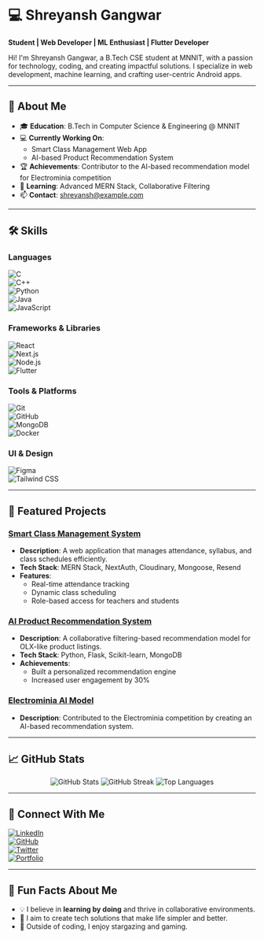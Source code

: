 # 💻 Shreyansh Gangwar

**Student | Web Developer | ML Enthusiast | Flutter Developer**

Hi! I'm Shreyansh Gangwar, a B.Tech CSE student at MNNIT, with a passion for technology, coding, and creating impactful solutions. I specialize in web development, machine learning, and crafting user-centric Android apps.

---

## 🌟 About Me

- 🎓 **Education**: B.Tech in Computer Science & Engineering @ MNNIT
- 💻 **Currently Working On**:  
  - Smart Class Management Web App  
  - AI-based Product Recommendation System  
- 🏆 **Achievements**: Contributor to the AI-based recommendation model for Electrominia competition  
- 🌱 **Learning**: Advanced MERN Stack, Collaborative Filtering  
- 📫 **Contact**: shreyansh@example.com  

---

## 🛠 Skills

### Languages
![C](https://img.shields.io/badge/-C-A8B9CC?logo=c&logoColor=white)  
![C++](https://img.shields.io/badge/-C++-00599C?logo=c%2B%2B&logoColor=white)  
![Python](https://img.shields.io/badge/-Python-3776AB?logo=python&logoColor=white)  
![Java](https://img.shields.io/badge/-Java-007396?logo=java&logoColor=white)  
![JavaScript](https://img.shields.io/badge/-JavaScript-F7DF1E?logo=javascript&logoColor=black)  

### Frameworks & Libraries
![React](https://img.shields.io/badge/-React-61DAFB?logo=react&logoColor=black)  
![Next.js](https://img.shields.io/badge/-Next.js-000000?logo=next.js&logoColor=white)  
![Node.js](https://img.shields.io/badge/-Node.js-339933?logo=node.js&logoColor=white)  
![Flutter](https://img.shields.io/badge/-Flutter-02569B?logo=flutter&logoColor=white)

### Tools & Platforms
![Git](https://img.shields.io/badge/-Git-F05032?logo=git&logoColor=white)  
![GitHub](https://img.shields.io/badge/-GitHub-181717?logo=github&logoColor=white)  
![MongoDB](https://img.shields.io/badge/-MongoDB-47A248?logo=mongodb&logoColor=white)  
![Docker](https://img.shields.io/badge/-Docker-2496ED?logo=docker&logoColor=white)

### UI & Design
![Figma](https://img.shields.io/badge/-Figma-F24E1E?logo=figma&logoColor=white)  
![Tailwind CSS](https://img.shields.io/badge/-TailwindCSS-06B6D4?logo=tailwindcss&logoColor=white)

---

## 📂 Featured Projects

### [Smart Class Management System](https://github.com/shreyanshgangwar1509/smart-class)
- **Description**: A web application that manages attendance, syllabus, and class schedules efficiently.
- **Tech Stack**: MERN Stack, NextAuth, Cloudinary, Mongoose, Resend
- **Features**:
  - Real-time attendance tracking
  - Dynamic class scheduling
  - Role-based access for teachers and students

### [AI Product Recommendation System](https://github.com/shreyanshgangwar1509/ai-recommendation)
- **Description**: A collaborative filtering-based recommendation model for OLX-like product listings.
- **Tech Stack**: Python, Flask, Scikit-learn, MongoDB
- **Achievements**:
  - Built a personalized recommendation engine
  - Increased user engagement by 30%

### [Electrominia AI Model](https://github.com/shreyanshgangwar1509/electrominia-ai)
- **Description**: Contributed to the Electrominia competition by creating an AI-based recommendation system.

---

## 📈 GitHub Stats

<p align="center">
  <img src="https://github-readme-stats.vercel.app/api?username=shreyanshgangwar1509&show_icons=true&theme=radical" alt="GitHub Stats" />
  <img src="https://github-readme-streak-stats.herokuapp.com/?user=shreyanshgangwar1509&theme=radical" alt="GitHub Streak" />
  <img src="https://github-readme-stats.vercel.app/api/top-langs/?username=shreyanshgangwar1509&layout=compact&theme=radical" alt="Top Languages" />
</p>

---

## 🤝 Connect With Me

[![LinkedIn](https://img.shields.io/badge/-LinkedIn-0077B5?logo=linkedin&logoColor=white)](https://www.linkedin.com/in/shreyansh-gangwar)  
[![GitHub](https://img.shields.io/badge/-GitHub-181717?logo=github&logoColor=white)](https://github.com/shreyanshgangwar1509)  
[![Twitter](https://img.shields.io/badge/-Twitter-1DA1F2?logo=twitter&logoColor=white)](https://twitter.com/shreyanshgang)  
[![Portfolio](https://img.shields.io/badge/-Portfolio-000000?logo=google-chrome&logoColor=white)](https://shreyanshgangwar.dev)

---

## 🚀 Fun Facts About Me

- 💡 I believe in **learning by doing** and thrive in collaborative environments.
- 🎯 I aim to create tech solutions that make life simpler and better.
- 🌌 Outside of coding, I enjoy stargazing and gaming.
